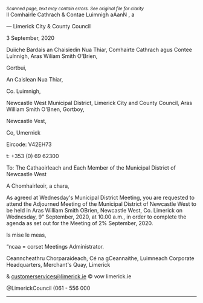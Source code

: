 *<small>Scanned page, text may contain errors. See original file for clarity</small>*  
ll Comhairle Cathrach
& Contae Luimnigh
aAanN , a

— Limerick City
& County Council

3 September, 2020

Duiiche Bardais an Chaisiedin Nua Thiar,
Comhairte Cathrach agus Contee Lulnnigh,
Aras Wiliam Smith O'Brien,

Gortbui,

An Caislean Nua Thiar,

Co. Luimnigh,

Newcastle West Municipal District,
Limerick City and County Council,
Aras William Smith O'Bnen,
Gortboy,

Newcastle Vest,

Co, Umernick

Eircode: V42EH73

t: +353 (0) 69 62300

To: The Cathaoirleach and Each Member of the Municipal District of Newcastle West

A Chomhairleoir, a chara,

As agreed at Wednesday's Municipal District Meeting, you are requested to attend the
Adjourned Meeting of the Municipal District of Newcastle West to be held in Aras William
Smith OBrien, Newcastle West, Co. Limerick on Wednesday, 9" September, 2020, at 10.00
a.m., in order to complete the agenda as set out for the Meeting of 2% September, 2020.

Is mise le meas,

“ncaa = corset
Meetings Administrator.

Ceanncheathru Chorparaideach, Cé na gCeannaithe, Luimneach
Corporate Headquarters, Merchant's Quay, Limerick

& customerservices@limerick.ie
© vow limerick.ie

@LimerickCouncil
(061 - 556 000

---
